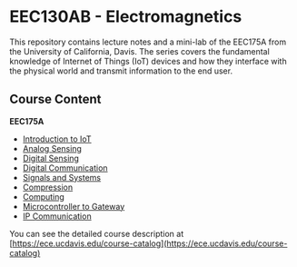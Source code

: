 # EEC130AB - Electromagnetics

This repository contains lecture notes and a mini-lab of the EEC175A from the University of California, Davis. The series covers the fundamental knowledge of Internet of Things (IoT) devices and how they interface with the physical world and transmit information to the end user.

## Course Content

**EEC175A**

* [Introduction to IoT](./lecture/1_IntroductionToIOT.md)
* [Analog Sensing](./lecture/2_Analog_Sensing.md)
* [Digital Sensing](./lecture/3_Digital_Sensing.md)
* [Digital Communication](./lecture/4_Digital_Communication.md)
* [Signals and Systems](./lecture/5_Signals_and_Systems.md)
* [Compression](./lecture/6_Compression.md)
* [Computing](./lecture/7_Computing.md)
* [Microcontroller to Gateway](./lecture/8_MCUToGateWay.md)
* [IP Communication](./lecture/9_IP_Communication.md)

You can see the detailed course description at [https://ece.ucdavis.edu/course-catalog](https://ece.ucdavis.edu/course-catalog)
